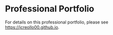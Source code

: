 # Professional Portfolio

For details on this professional portfolio, please see https://jcreollo00.github.io.
